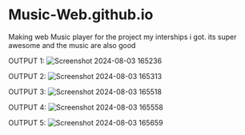 # Music-Web.github.io
Making web Music player for the project my interships i got.
its super awesome and the music are also good 

OUTPUT 1:
![Screenshot 2024-08-03 165236](https://github.com/user-attachments/assets/3667b942-3b3b-4406-9361-4df3c6055d3a)

OUTPUT 2:
![Screenshot 2024-08-03 165313](https://github.com/user-attachments/assets/e9dedcc7-2c0d-4a83-a00d-8866203c12c2)

OUTPUT 3:
![Screenshot 2024-08-03 165518](https://github.com/user-attachments/assets/b3534cac-63bd-4540-8b9a-77f9e9b09b6e)

OUTPUT 4:
![Screenshot 2024-08-03 165558](https://github.com/user-attachments/assets/2122e72a-84f9-40f3-9929-27a21c52dcf6)


OUTPUT 5:
![Screenshot 2024-08-03 165659](https://github.com/user-attachments/assets/08e6faed-5f6e-4e95-ab47-3ff2f7ce7d93)
